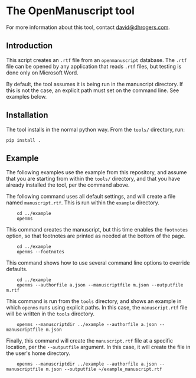# The OpenManuscript tool

For more information about this tool, contact david@dhrogers.com.

## Introduction

This script creates an `.rtf` file from an `openmanuscript` database. 
The `.rtf` file can be opened by any application that reads `.rtf` files, 
but testing is done only on Microsoft Word.

By default, the tool assumes it is being run in the manuscript directory. If
this is not the case, an explicit path must set on the command line. See
examples below.

## Installation

The tool installs in the normal python way. From the `tools/` directory, run:

```
pip install .
```

## Example

The following examples use the example from this repository, and assume that you
are starting from within the `tools/` directory, and that you have already
installed the tool, per the command above.

The following command uses all default settings, and will create a file named `manuscript.rtf`. This is run within the `example` directory.

```
    cd ../example
    openms
```

This command creates the manuscript, but this time enables the `footnotes`
option, so that footnotes are printed as needed at the bottom of the page.
```
    cd ../example
    openms --footnotes
```

This command shows how to use several command line options to override defaults.

```
    cd ../example
    openms --authorfile a.json --manuscriptfile m.json --outputfile m.rtf
```

This command is run from the `tools` directory, and shows an example in which
`openms` runs using explicit paths. In this case, the `manuscript.rtf` file will
be written in the `tools` directory.

```
    openms --manuscriptdir ../example --authorfile a.json --manuscriptfile m.json
```

Finally, this command will create the `manuscript.rtf` file at a specific
location, per the `--outputfile` argument. In this case, it will create the file
in the user's home directory.

```
    openms --manuscriptdir ../example --authorfile a.json --manuscriptfile m.json --outputfile ~/example_manuscript.rtf
```


